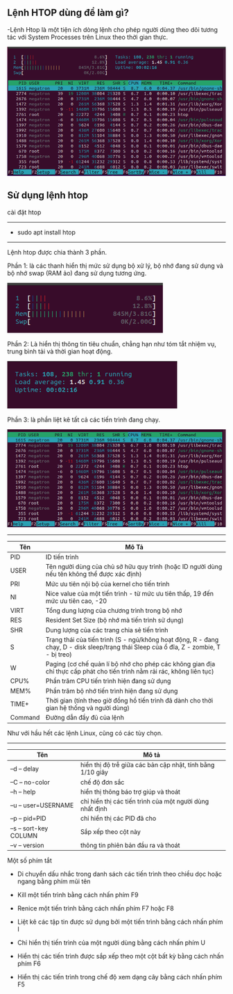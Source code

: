 ## Lệnh HTOP dùng để làm gì?

-Lệnh Htop là một tiện ích dòng lệnh cho phép người dùng theo dõi tương tác với System Processes trên Linux theo thời gian thực.


![htopiamge1](Image/htopimage1.png)

## Sử dụng lệnh htop

cài đặt htop

---
- sudo apt install htop
---

Lệnh htop được chia thành 3 phần.

Phần 1: là các thanh hiển thị mức sử dụng bộ xử lý, bộ nhớ đang sử dụng và bộ nhớ swap (RAM ảo) đang sử dụng tương ứng.

![htopimage2](Image/htopimage2.png)

Phần 2: Là hiển thị thông tin tiêu chuẩn, chẳng hạn như tóm tắt nhiệm vụ, trung bình tải và thời gian hoạt động.

![htopimage3](Image/htopimage3.png)

Phần 3: là phần liệt kê tất cả các tiến trình đang chạy.

![htopiamge4](Image/htopimage4.png)

---
|Tên|Mô Tả|
|-|-|
|PID|ID tiến trình|
|USER|Tên người dùng của chủ sở hữu quy trình (hoặc ID người dùng nếu tên không thể được xác định)|
|PRI|Mức ưu tiên nội bộ của kernel cho tiến trình|
|NI|Nice value của một tiến trình - từ mức ưu tiên thấp, 19 đến mức ưu tiên cao, -20|
|VIRT|Tổng dung lượng của chương trình trong bộ nhớ|
|RES|Resident Set Size (bộ nhớ mà tiến trình sử dụng)|
|SHR|Dung lượng của các trang chia sẻ tiến trình|
|S|Trạng thái của tiến trình (S - ngủ/không hoạt động, R - đang chạy, D - disk sleep/trạng thái Sleep của ổ đĩa, Z - zombie, T - bị treo)|
|W|Paging (cơ chế quản lí bộ nhớ cho phép các không gian địa chỉ thực cấp phát cho tiến trình nằm rải rác, không liên tục)|
|CPU%| Phần trăm CPU tiến trình hiện đang sử dụng|
|MEM%|Phần trăm bộ nhớ tiến trình hiện đang sử dụng|
|TIME+|Thời gian (tính theo giờ đồng hồ tiến trình đã dành cho thời gian hệ thống và người dùng)|
|Command|Đường dẫn đầy đủ của lệnh|

Như với hầu hết các lệnh Linux, cũng có các tùy chọn.


---
|Tên|Mô tả|
|-|-|
|–d – delay |hiển thị độ trễ giữa các bản cập nhật, tính bằng 1/10 giây|
|–C – no-color |chế độ đơn sắc|
|–h – help|hiển thị thông báo trợ giúp và thoát|
|–u – user=USERNAME|chỉ hiển thị các tiến trình của một người dùng nhất định|
|–p – pid=PID|chỉ hiển thị các PID đã cho|
|–s – sort-key COLUMN|Sắp xếp theo cột này|
|–v – version|thông tin phiên bản đầu ra và thoát|


Một số phím tắt

- Di chuyển dấu nhắc trong danh sách các tiến trình theo chiều dọc hoặc ngang bằng phím mũi tên

- Kill một tiến trình bằng cách nhấn phím F9

- Renice một tiến trình bằng cách nhấn phím F7 hoặc F8

- Liệt kê các tập tin được sử dụng bởi một tiến trình bằng cách nhấn phím I

- Chỉ hiển thị tiến trình của một người dùng bằng cách nhấn phím U

- Hiển thị các tiến trình được sắp xếp theo một cột bất kỳ bằng cách nhấn phím F6

- Hiển thị các tiến trình trong chế độ xem dạng cây bằng cách nhấn phím F5
